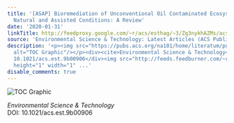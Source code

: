 ```yaml
---
title: '[ASAP] Bioremediation of Unconventional Oil Contaminated Ecosystems under
  Natural and Assisted Conditions: A Review'
date: '2020-01-31'
linkTitle: http://feedproxy.google.com/~r/acs/esthag/~3/Zq3nykhAZMs/acs.est.9b00906
source: 'Environmental Science & Technology: Latest Articles (ACS Publications)'
description: '<p><img src="https://pubs.acs.org/na101/home/literatum/publisher/achs/journals/content/esthag/0/esthag.ahead-of-print/acs.est.9b00906/20200131/images/medium/es9b00906_0004.gif"
  alt="TOC Graphic"/></p><div><cite>Environmental Science & Technology</cite></div><div>DOI:
  10.1021/acs.est.9b00906</div><img src="http://feeds.feedburner.com/~r/acs/esthag/~4/Zq3nykhAZMs"
  height="1" width="1" ...'
disable_comments: true
---
```

<p><img src="https://pubs.acs.org/na101/home/literatum/publisher/achs/journals/content/esthag/0/esthag.ahead-of-print/acs.est.9b00906/20200131/images/medium/es9b00906_0004.gif" alt="TOC Graphic"/></p><div><cite>Environmental Science & Technology</cite></div><div>DOI: 10.1021/acs.est.9b00906</div><img src="http://feeds.feedburner.com/~r/acs/esthag/~4/Zq3nykhAZMs" height="1" width="1" ...
